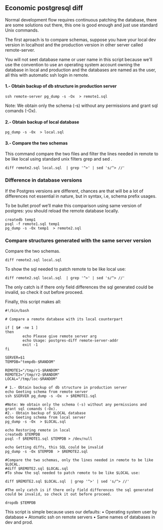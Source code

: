 ## Economic postgresql diff

Normal development flow requires continuous patching the database, there are some solutions out there, this one is good enough and just use standard Unix commands.

The first aproach is to compare schemas, suppose you have your local dev version in localhost and the production version in other server called remote-server.

You will not seet database name or user name in this script because we'll use the convention to use an operating system account owning the database in local and production and the databases are named as the user, all this with automatic ssh login in remote. 

#### 1.- Obtain backup of db structure in production server
```
ssh remote-server pg_dump -s -Ox  > remote1.sql
```

Note: We obtain only the schema (-s) without any permissions and grant sql comands (-Ox).
#### 2.- Obtain backup of local database
```
pg_dump -s -Ox  > local.sql
```
#### 3.- Compare the two schemas

This command compare the two files and filter the lines needed in remote to be like local using standard unix filters grep and sed .

```
diff remote2.sql local.sql  | grep '^>' | sed 's/^> //'  
```

### Difference in database versions

If the Postgres versions are different, chances are that will be a lot of differences not essential in nature, but in syntax, i.e, schema prefix usages.

To be bullet proof we’ll make this comparison using same version of postgres: you should reload the remote database locally.

```
createdb temp1
psql -f remote1.sql temp1
pg_dump -s -Ox temp1  > remote2.sql
```

### Compare structures generated with the same server version

Compare the two schemas.

```
diff remote2.sql local.sql  
```

To show the sql needed to patch remote to be like local use:
```
diff remote2.sql local.sql  | grep '^>' | sed 's/^> //'
```

The only catch is if there only field differences the sql generated could be invalid, so check it out before proceed.

Finally, this script makes all:
```
#!/bin/bash

# Compare a remote database with its local counterpart

if [ $# -ne 1 ]
then
        echo Please give remote server arg
        echo Usage: postgres-diff remote-server-addr
        exit -1
fi

SERVER=$1
TEMPDB="tempdb-$RANDOM"

REMOTE1="/tmp/r1-$RANDOM"
REMOTE2="/tmp/r2-$RANDOM"
LOCAL="/tmp/loc-$RANDOM"

# 1.- Obtain backup of db structure in production server
echo Geeting schema from remote server
ssh $SERVER pg_dump -s -Ox  > $REMOTE1.sql

#Note: We obtain only the schema (-s) without any permissions and grant sql comands (-Ox).
#2.- Obtain backup of $LOCAL database
echo Geeting schema from local server
pg_dump -s -Ox  > $LOCAL.sql

echo Restoring remote in local
createdb $TEMPDB
psql -f $REMOTE1.sql $TEMPDB > /dev/null

echo Getting diffs, this SQL could be invalid
pg_dump -s -Ox $TEMPDB  > $REMOTE2.sql

#Compare the two schemas, only the lines needed in remote to be like $LOCAL.
#diff $REMOTE2.sql $LOCAL.sql  
#To show the sql needed to patch remote to be like $LOCAL use:

diff $REMOTE2.sql $LOCAL.sql  | grep '^>' | sed 's/^> //'

#The only catch is if there only field differences the sql generated could be invalid, so check it out before proceed.

dropdb $TEMPDB

```

This script is simple because uses our defaults:
    • Operating system user by database
    • Atomatic ssh on remote servers
    • Same names of databases in dev and prod.



